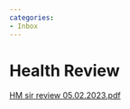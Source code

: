 ```yaml
---
categories:
- Inbox
---
```

# Health Review

  

[HM sir review 05.02.2023.pdf](../files/75499e58-9ea1-4254-933b-7cd417548fcd.pdf)